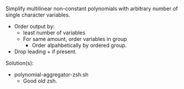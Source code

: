 Simplify multilinear non-constant polynomials with arbitrary number of single character variables.

- Order output by:
	- least number of variables
	- For same amount, order variables in group
		- Order alpahbetically by ordered group.
- Drop leading + if present.


Solution(s):
- polynomial-aggregator-zsh.sh
  - Good old zsh.
